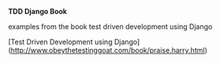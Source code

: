 
**TDD Django Book**

examples from the book test driven development using Django

[Test Driven Development using Django] (http://www.obeythetestinggoat.com/book/praise.harry.html)
